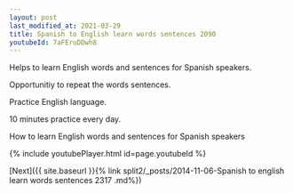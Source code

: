```yaml
---
layout: post
last_modified_at: 2021-03-29
title: Spanish to English learn words sentences 2090 
youtubeId: 7aFEruDDwh8
---
```

 
 
Helps to learn English words and sentences for Spanish speakers.

Opportunitiy to repeat the words sentences. 

Practice English language. 
 
10 minutes practice every day. 
 
How to learn English words and sentences for Spanish speakers 
 
{% include youtubePlayer.html id=page.youtubeId %}
 
 
[Next]({{ site.baseurl }}{% link  split2/_posts/2014-11-06-Spanish to english learn words sentences 2317 .md%})
 
